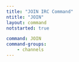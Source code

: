```yaml
---
title: "JOIN IRC Command"
ntitle: "JOIN"
layout: command
notstarted: true

command: JOIN
command-groups:
    - channels
---
```

